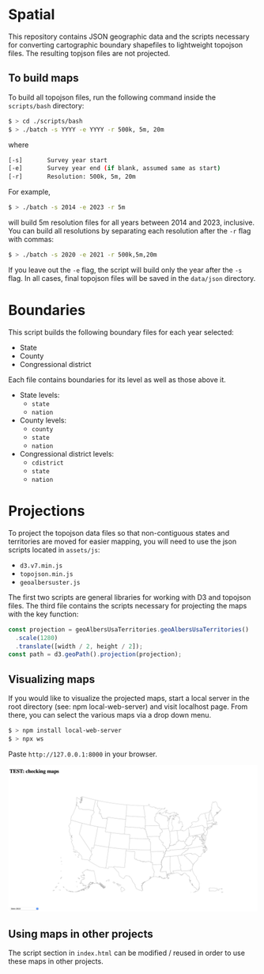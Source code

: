 # Spatial 

This repository contains JSON geographic data and the scripts necessary for
converting cartographic boundary shapefiles to lightweight topojson files. The
resulting topjson files are not projected.

## To build maps

To build all topojson files, run the following command inside the `scripts/bash`
directory:

``` bash
$ > cd ./scripts/bash
$ > ./batch -s YYYY -e YYYY -r 500k, 5m, 20m 
```
where 

``` bash
[-s]       Survey year start
[-e]       Survey year end (if blank, assumed same as start)
[-r]       Resolution: 500k, 5m, 20m
```

For example,

``` bash
$ > ./batch -s 2014 -e 2023 -r 5m 
```

will build 5m resolution files for all years between 2014 and 2023, inclusive.
You can build all resolutions by separating each resolution after the `-r` flag
with commas:

``` bash
$ > ./batch -s 2020 -e 2021 -r 500k,5m,20m
```

If you leave out the `-e` flag, the script will build only the year after the
`-s` flag. In all cases, final topojson files will be saved in the `data/json`
directory.

# Boundaries

This script builds the following boundary files for each year selected:

- State
- County
- Congressional district


Each file contains boundaries for its level as well as those above it. 

- State levels:
  - `state`
  - `nation`
- County levels:
  - `county`
  - `state`
  - `nation`
- Congressional district levels:
  - `cdistrict`
  - `state`
  - `nation`
  
# Projections

To project the topojson data files so that non-contiguous states and territories
are moved for easier mapping, you will need to use the json scripts located in `assets/js`:

- `d3.v7.min.js`
- `topojson.min.js`
- `geoalbersuster.js`

The first two scripts are general libraries for working with D3 and topojson
files. The third file contains the scripts necessary for projecting the maps with the key function:

``` javascript
const projection = geoAlbersUsaTerritories.geoAlbersUsaTerritories()
  .scale(1280)
  .translate([width / 2, height / 2]);
const path = d3.geoPath().projection(projection);
```
  
## Visualizing maps

If you would like to visualize the projected maps, start a local server in the
root directory (see: npm local-web-server) and visit localhost page. From there,
you can select the various maps via a drop down menu.

``` bash
$ > npm install local-web-server
$ > npx ws
```
Paste `http://127.0.0.1:8000` in your browser.

![Check maps locally](./img/check_map.png)

## Using maps in other projects

The script section in `index.html` can be modified / reused in order to use
these maps in other projects.

